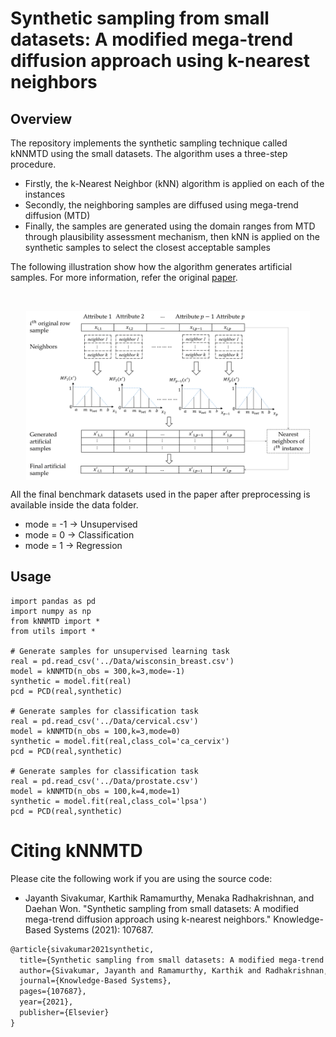 # Synthetic sampling from small datasets: A modified mega-trend diffusion approach using k-nearest neighbors

## Overview
The repository implements the synthetic sampling technique called kNNMTD using the small datasets. The algorithm uses a three-step procedure. 
- Firstly, the k-Nearest Neighbor (kNN) algorithm is applied on each of the instances
- Secondly, the neighboring samples are diffused using mega-trend diffusion (MTD)
- Finally, the samples are generated using the domain ranges from MTD through plausibility assessment mechanism, then kNN is applied on the synthetic samples to select the closest acceptable samples 

The following illustration show how the algorithm generates artificial samples. For more information, refer the original [paper](https://doi.org/10.1016/j.knosys.2021.107687).
<div align="left">
<br/>
<p align="center">
<img align="center" width=90% src="https://github.com/jsivaku1/kNNMTD/blob/main/illustration.png"></img>
</p>
</div>

All the final benchmark datasets used in the paper after preprocessing is available inside the data folder.

- mode = -1 &#8594; Unsupervised 
- mode = 0 &#8594; Classification
- mode = 1 &#8594; Regression


## Usage 
```python3
import pandas as pd
import numpy as np
from kNNMTD import *
from utils import *

# Generate samples for unsupervised learning task
real = pd.read_csv('../Data/wisconsin_breast.csv')
model = kNNMTD(n_obs = 300,k=3,mode=-1)
synthetic = model.fit(real)
pcd = PCD(real,synthetic)

# Generate samples for classification task
real = pd.read_csv('../Data/cervical.csv')
model = kNNMTD(n_obs = 100,k=3,mode=0)
synthetic = model.fit(real,class_col='ca_cervix')
pcd = PCD(real,synthetic)

# Generate samples for classification task
real = pd.read_csv('../Data/prostate.csv')
model = kNNMTD(n_obs = 100,k=4,mode=1)
synthetic = model.fit(real,class_col='lpsa')
pcd = PCD(real,synthetic)
```

# Citing kNNMTD

Please cite the following work if you are using the source code:

- Jayanth Sivakumar, Karthik Ramamurthy, Menaka Radhakrishnan, and Daehan Won. "Synthetic sampling from small datasets: A modified mega-trend diffusion approach using k-nearest neighbors." Knowledge-Based Systems (2021): 107687.

```LaTeX
@article{sivakumar2021synthetic,
  title={Synthetic sampling from small datasets: A modified mega-trend diffusion approach using k-nearest neighbors},
  author={Sivakumar, Jayanth and Ramamurthy, Karthik and Radhakrishnan, Menaka and Won, Daehan},
  journal={Knowledge-Based Systems},
  pages={107687},
  year={2021},
  publisher={Elsevier}
}
```